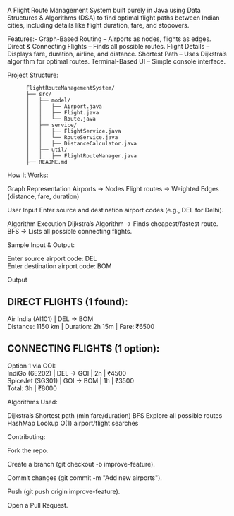 A Flight Route Management System built purely in Java using Data Structures & Algorithms (DSA) to find optimal flight paths between Indian cities, including details like flight duration, fare, and stopovers.

Features:- Graph-Based Routing – Airports as nodes, flights as edges.
           Direct & Connecting Flights – Finds all possible routes.
           Flight Details – Displays fare, duration, airline, and distance.
           Shortest Path – Uses Dijkstra’s algorithm for optimal routes.
           Terminal-Based UI – Simple console interface.

Project Structure:

          FlightRouteManagementSystem/  
          ├── src/  
          │   ├── model/  
          │   │   ├── Airport.java  
          │   │   ├── Flight.java  
          │   │   └── Route.java  
          │   ├── service/  
          │   │   ├── FlightService.java  
          │   │   └── RouteService.java  
          │   │   ├── DistanceCalculator.java  
          │   ├── util/  
          │   │   ├── FlightRouteManager.java  
          ├── README.md  

How It Works:

Graph Representation
Airports → Nodes
Flight routes → Weighted Edges (distance, fare, duration)


User Input
Enter source and destination airport codes (e.g., DEL for Delhi).


Algorithm Execution
Dijkstra’s Algorithm → Finds cheapest/fastest route.
BFS → Lists all possible connecting flights.


Sample Input & Output:

Enter source airport code: DEL  
Enter destination airport code: BOM  

Output

DIRECT FLIGHTS (1 found):  
---------------------------------  
Air India (AI101) | DEL → BOM  
Distance: 1150 km | Duration: 2h 15m | Fare: ₹6500  

CONNECTING FLIGHTS (1 option):  
---------------------------------  
Option 1 via GOI:  
  IndiGo (6E202) | DEL → GOI | 2h | ₹4500  
  SpiceJet (SG301) | GOI → BOM | 1h | ₹3500  
  Total: 3h | ₹8000  


Algorithms Used:

Dijkstra’s	Shortest path (min fare/duration)
BFS	Explore all possible routes
HashMap Lookup	O(1) airport/flight searches

Contributing:

Fork the repo.

Create a branch (git checkout -b improve-feature).

Commit changes (git commit -m "Add new airports").

Push (git push origin improve-feature).

Open a Pull Request.

